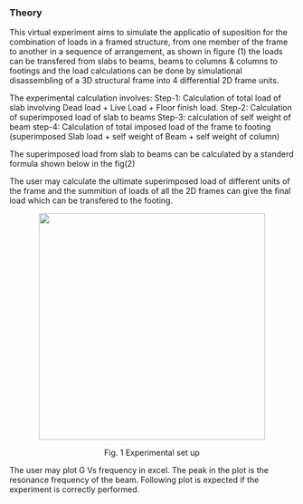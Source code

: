 ### Theory


This virtual experiment aims to simulate the applicatio of suposition for the combination of loads in a framed structure, from one member of the frame to another in a sequence of arrangement, as shown in figure (1) the loads can be transfered from slabs to beams, beams to columns & columns to footings and the load calculations can be done by simulational disassembling of a 3D structural frame into 4 differential 2D frame units.

The experimental calculation involves:
Step-1: Calculation of total load of slab involving Dead load + Live Load + Floor finish load.
Step-2: Calculation of superimposed load of slab to beams
Step-3: calculation of self weight of beam
step-4: Calculation of total imposed load of the frame to footing (superimposed Slab load + self     weight of Beam + self weight of column)

The superimposed load from slab to beams can be calculated by a standerd formula shown below in  the fig(2) 

The user may calculate the ultimate superimposed load of different units of the frame and the summition of loads of all the 2D frames can give the final load which can be transfered to the footing.  






<center>
<img src="images/1.jpg" height="400px">

Fig. 1 Experimental set up
</center>
The user may plot G Vs frequency in excel. The peak in the plot is the resonance frequency of the beam. Following plot is expected if the experiment is correctly performed.
